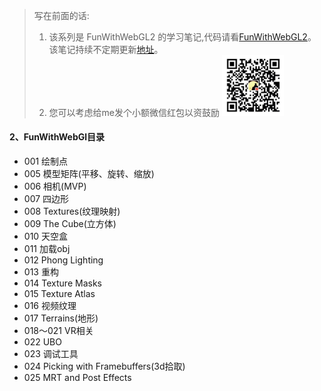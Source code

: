 > 写在前面的话:
> 1. 该系列是 FunWithWebGL2 的学习笔记,代码请看[FunWithWebGL2](https://github.com/sketchpunk/FunWithWebGL2)。该笔记持续不定期更新[地址](https://github.com/dslming/dslming.github.com/tree/master/LearningWebGl)。
> 2. 您可以考虑给me发个小额微信红包以资鼓励
>    <img src="./wx.png" width="100">

#### 2、FunWithWebGl目录
- 001 绘制点
- 005 模型矩阵(平移、旋转、缩放)
- 006 相机(MVP)
- 007 四边形
- 008 Textures(纹理映射)
- 009 The Cube(立方体)
- 010 天空盒
- 011 加载obj
- 012 Phong Lighting
- 013 重构
- 014 Texture Masks
- 015 Texture Atlas
- 016 视频纹理
- 017 Terrains(地形)
- 018～021 VR相关
- 022 UBO
- 023 调试工具
- 024 Picking with Framebuffers(3d拾取)
- 025 MRT and Post Effects
